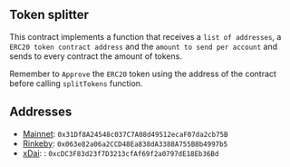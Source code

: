 Token splitter
-------------
This contract implements a function that receives a `list of addresses`, a `ERC20 token contract address` and the `amount to send per account`
and sends to every contract the amount of tokens.

Remember to `Approve` the `ERC20` token using the address of the contract before calling `splitTokens` function.

Addresses
-------------
- [Mainnet](https://etherscan.io/address/0x31Df8A24548c037C7A08d49512ecaF07da2cb75B): `0x31Df8A24548c037C7A08d49512ecaF07da2cb75B` 
- [Rinkeby](https://rinkeby.etherscan.io/address/0x063e82a06a2CCD48Ea838dA3388A755B8b4997b5): `0x063e82a06a2CCD48Ea838dA3388A755B8b4997b5`
- [xDai](https://blockscout.com/xdai/mainnet/address/0xcDC3F83d23f7D3213cfAf69f2a0797dE18Eb36Bd): : `0xcDC3F83d23f7D3213cfAf69f2a0797dE18Eb36Bd`
